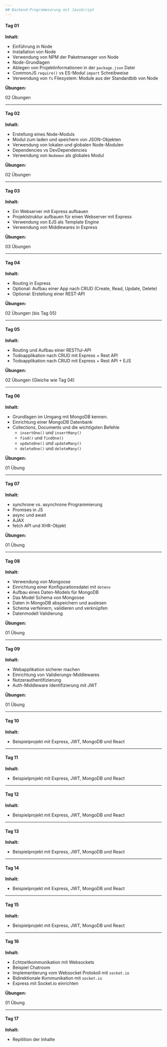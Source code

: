 ```yaml
---
## Backend-Programmierung mit JavaScript
---
```


#### Tag 01

**Inhalt:**

- Einführung in Node
- Installation von Node
- Verwendung von NPM der Paketmanager von Node
- Node-Grundlagen
- Ablegen von Projektinformationen in der `package.json` Datei
- CommonJS `require()` vs ES-Modul `import` Schreibweise
- Verwendung von `fs` Filesystem: Module aus der Standardbib von Node

**Übungen:**

02 Übungen

---

#### Tag 02

**Inhalt:**

- Erstellung eines Node-Moduls
- Modul zum laden und speichern von JSON-Objekten
- Verwendung von lokalen und globalen Node-Modulen
- Dependencies vs DevDependencies
- Verwendung von `Nodemon` als globales Modul

**Übungen:**

02 Übungen

---

#### Tag 03

**Inhalt:**

- Ein Webserver mit Express aufbauen
- Projektstruktur aufbauen für einen Webserver mit Express
- Verwendung von EJS als Template Engine
- Verwendung von Middlewares in Express

**Übungen:**

03 Übungen

---

#### Tag 04

**Inhalt:**

- Routing in Express
- Optional: Aufbau einer App nach CRUD (Create, Read, Update, Delete)
- Optional: Erstellung einer REST-API

**Übungen:**

02 Übungen (bis Tag 05)

---

#### Tag 05

**Inhalt:**

- Routing und Aufbau einer RESTful-API
- Todoapplikation nach CRUD mit Express + Rest API
- Todoapplikation nach CRUD mit Express + Rest API + EJS

**Übungen:**

02 Übungen (Gleiche wie Tag 04)

---

#### Tag 06

**Inhalt:**

- Grundlagen im Umgang mit MongoDB kennen.
- Einrichtung einer MongoDB Datenbank
- Collections, Documents und die wichtigsten Befehle
  - `insertOne()` und `insertMany()`
  - `find()` und `findOne()`
  - `updateOne()` und `updateMany()`
  - `deleteOne()` und `deleteMany()`

**Übungen:**

01 Übung

---

#### Tag 07

**Inhalt:**

- synchrone vs. asynchrone Programmierung
- Promises in JS
- async und await
- AJAX
- fetch API und XHR-Objekt

**Übungen:**

01 Übung

---

#### Tag 08

**Inhalt:**

- Verwendung von Mongoose
- Einrichtung einer Konfigurationsdatei mit `dotenv`
- Aufbau eines Daten-Models für MongoDB
- Das Model Schema von Mongoose
- Daten in MongoDB abspeichern und auslesen
- Schema verfeinern, validieren und verknüpfen
- Datenmodell Validierung

**Übungen:**

01 Übung

---

#### Tag 09

**Inhalt:**

- Webapplikation sicherer machen
- Einrichtung von Validierungs-Middlewares
- Nutzerauthentifizierung
- Auth-Middleware Identifizierung mit JWT

**Übungen:**

01 Übung

---

#### Tag 10

**Inhalt:**

- Beispielprojekt mit Express, JWT, MongoDB und React

---

#### Tag 11

**Inhalt:**

- Beispielprojekt mit Express, JWT, MongoDB und React

---

#### Tag 12

**Inhalt:**

- Beispielprojekt mit Express, JWT, MongoDB und React

---

#### Tag 13

**Inhalt:**

- Beispielprojekt mit Express, JWT, MongoDB und React

---

#### Tag 14

**Inhalt:**

- Beispielprojekt mit Express, JWT, MongoDB und React

---

#### Tag 15

**Inhalt:**

- Beispielprojekt mit Express, JWT, MongoDB und React

---

#### Tag 16

**Inhalt:**

- Echtzeitkommunikation mit Websockets
- Beispiel Chatroom
- Implementierung vom Websocket Protokoll mit `socket.io`
- Bidirektionale Kommunikation mit `socket.io`
- Express mit Socket.io einrichten

**Übungen:**

01 Übung

---

#### Tag 17

**Inhalt:**

- Repitition der Inhalte
